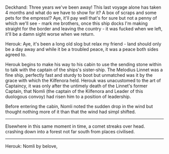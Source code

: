 Deckhand: 
	Three years we've been away! This last voyage alone has taken 4 months and what do we have to show for it? A box of scraps and some pets for the empress!? Aye, it'll pay well that's for sure but not a penny of which we'll see - mark me brothers, once this ship docks I'm making straight for the border and leaving the country - it was fucked when we left, it'll be a damn sight worse when we return.

Herouk:
	Aye, it's been a long old slog but relax my friend - land should only be a day away and while it be a troubled peace, it was a peace both sides agreed to.

Herouk begins to make his way to his cabin to use the sending stone within to talk with the captain of the ships's sister-ship. The Melodius Linnet was a fine ship, perfectly fast and sturdy to boot but unmatched was it by the grace with which the Kilfenora held. Herouk was unacustomed to the art of Captaincy, it was only after the untimely death of the Linnet's former Captain, that Nomli (the captain of the Kilfenora and Leader of this duologous convoy) had risen him to a position of leadership. 

Before entering the cabin, Nomli noted the sudden drop in the wind but thought nothing more of it than that the wind had simpl shifted.

-----

Elsewhere in this same moment in time, a comet streaks over head. crashing down into a forest not far south from places civilised.


----

Herouk:
Nomli by belove,
